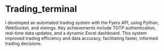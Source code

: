 # Trading_terminal
I developed an automated trading system with the Fyers API, using Python, WebSocket, and xlwings. Key achievements include TOTP authentication, real-time data updates, and a dynamic Excel dashboard. This system improved trading efficiency and data accuracy, facilitating faster, informed trading decisions.
